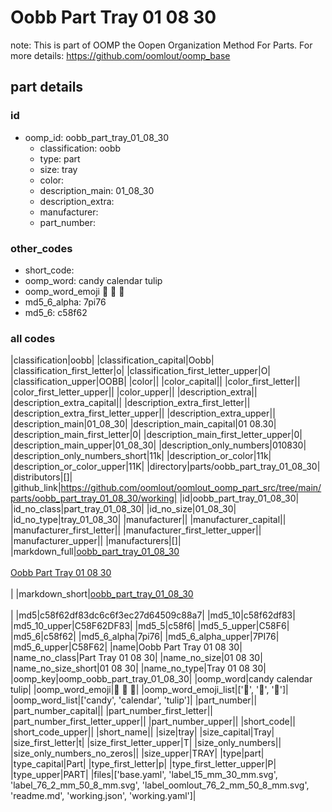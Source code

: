 # Oobb Part Tray 01 08 30  

note: This is part of OOMP the Oopen Organization Method For Parts. For more details: https://github.com/oomlout/oomp_base

##  part details





### id
* oomp_id: oobb_part_tray_01_08_30
  * classification: oobb
  * type: part
  * size: tray
  * color: 
  * description_main: 01_08_30
  * description_extra: 
  * manufacturer: 
  * part_number: 

### other_codes
* short_code: 
* oomp_word: candy calendar tulip
* oomp_word_emoji :candy: :calendar: :tulip:
* md5_6_alpha: 7pi76
* md5_6: c58f62

### all codes 
|classification|oobb|
|classification_capital|Oobb|
|classification_first_letter|o|
|classification_first_letter_upper|O|
|classification_upper|OOBB|
|color||
|color_capital||
|color_first_letter||
|color_first_letter_upper||
|color_upper||
|description_extra||
|description_extra_capital||
|description_extra_first_letter||
|description_extra_first_letter_upper||
|description_extra_upper||
|description_main|01_08_30|
|description_main_capital|01 08.30|
|description_main_first_letter|0|
|description_main_first_letter_upper|0|
|description_main_upper|01_08_30|
|description_only_numbers|010830|
|description_only_numbers_short|11k|
|description_or_color|11k|
|description_or_color_upper|11K|
|directory|parts/oobb_part_tray_01_08_30|
|distributors|[]|
|github_link|https://github.com/oomlout/oomlout_oomp_part_src/tree/main/parts/oobb_part_tray_01_08_30/working|
|id|oobb_part_tray_01_08_30|
|id_no_class|part_tray_01_08_30|
|id_no_size|01_08_30|
|id_no_type|tray_01_08_30|
|manufacturer||
|manufacturer_capital||
|manufacturer_first_letter||
|manufacturer_first_letter_upper||
|manufacturer_upper||
|manufacturers|[]|
|markdown_full|[oobb_part_tray_01_08_30](https://github.com/oomlout/oomlout_oomp_part_src/tree/main/parts/oobb_part_tray_01_08_30/working)<br>[](https://github.com/oomlout/oomlout_oomp_part_src/tree/main/parts/oobb_part_tray_01_08_30/working)<br>[Oobb Part Tray 01 08 30](https://github.com/oomlout/oomlout_oomp_part_src/tree/main/parts/oobb_part_tray_01_08_30/working)<br><br>|
|markdown_short|[oobb_part_tray_01_08_30](https://github.com/oomlout/oomlout_oomp_part_src/tree/main/parts/oobb_part_tray_01_08_30/working)<br><br>|
|md5|c58f62df83dc6c6f3ec27d64509c88a7|
|md5_10|c58f62df83|
|md5_10_upper|C58F62DF83|
|md5_5|c58f6|
|md5_5_upper|C58F6|
|md5_6|c58f62|
|md5_6_alpha|7pi76|
|md5_6_alpha_upper|7PI76|
|md5_6_upper|C58F62|
|name|Oobb Part Tray 01 08 30|
|name_no_class|Part Tray 01 08 30|
|name_no_size|01 08 30|
|name_no_size_short|01 08 30|
|name_no_type|Tray 01 08 30|
|oomp_key|oomp_oobb_part_tray_01_08_30|
|oomp_word|candy calendar tulip|
|oomp_word_emoji|:candy: :calendar: :tulip:|
|oomp_word_emoji_list|[':candy:', ':calendar:', ':tulip:']|
|oomp_word_list|['candy', 'calendar', 'tulip']|
|part_number||
|part_number_capital||
|part_number_first_letter||
|part_number_first_letter_upper||
|part_number_upper||
|short_code||
|short_code_upper||
|short_name||
|size|tray|
|size_capital|Tray|
|size_first_letter|t|
|size_first_letter_upper|T|
|size_only_numbers||
|size_only_numbers_no_zeros||
|size_upper|TRAY|
|type|part|
|type_capital|Part|
|type_first_letter|p|
|type_first_letter_upper|P|
|type_upper|PART|
|files|['base.yaml', 'label_15_mm_30_mm.svg', 'label_76_2_mm_50_8_mm.svg', 'label_oomlout_76_2_mm_50_8_mm.svg', 'readme.md', 'working.json', 'working.yaml']|
